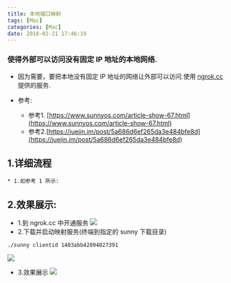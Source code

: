 ```yaml
---
title: 本地端口映射
tags: [Mac]
categories: [Mac]
date: 2018-02-21 17:46:19
---
```




### 使得外部可以访问没有固定 IP 地址的本地网络.

* 因为需要，要把本地没有固定 IP 地址的网络让外部可以访问.使用 [ngrok.cc](https://www.ngrok.cc) 提供的服务.


* 参考:
	* 参考1. [https://www.sunnyos.com/article-show-67.html](https://www.sunnyos.com/article-show-67.html)
	* 参考2.[https://juejin.im/post/5a686d6ef265da3e484bfe8d](https://juejin.im/post/5a686d6ef265da3e484bfe8d)
	

<!-- more -->

## 1.详细流程
	* 1.如参考 1 所示: 



## 2.效果展示:


* 1.到 ngrok.cc 中开通服务
![](/assets/imgs/net/ScreenShot2018-02-21_11.04.09.png)
* 2.下载并启动映射服务(终端到指定的 sunny  下载目录)

```
./sunny clientid 1403abb42894027391
```

![](/assets/imgs/net/ScreenShot2018-02-21_11.10.08.png)

* 3.效果展示
![](/assets/imgs/net/ScreenShot2018-02-21_11.04.29.png)
